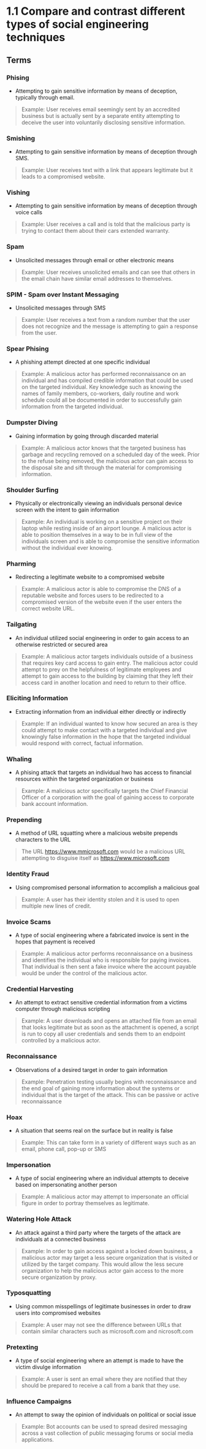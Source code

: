 # 1.1 Compare and contrast different types of social engineering techniques

## Terms

### Phising

* Attempting to gain sensitive information by means of deception, typically through email.

> Example: User receives email seemingly sent by an accredited business but is actually sent by a separate entity attempting to deceive the user into voluntarily disclosing sensitive information.

### Smishing

* Attempting to gain sensitive information by means of deception through SMS.

> Example: User receives text with a link that appears legitimate but it leads to a compromised website.

### Vishing

* Attempting to gain sensitive information by means of deception through voice calls

> Example: User receives a call and is told that the malicious party is trying to contact them about their cars extended warranty.

### Spam

* Unsolicited messages through email or other electronic means

> Example: User receives unsolicited emails and can see that others in the email chain have similar email addresses to themselves.

### SPIM - Spam over Instant Messaging

* Unsolicited messages through SMS

> Example: User receives a text from a random number that the user does not recognize and the message is attempting to gain a response from the user.

### Spear Phising

* A phishing attempt directed at one specific individual

> Example: A malicious actor has performed reconnaissance on an individual and has compiled credible information that could be used on the targeted individual. Key knowledge such as knowing the names of family members, co-workers, daily routine and work schedule could all be documented in order to successfully gain information from the targeted individual.

### Dumpster Diving

* Gaining information by going through discarded material

> Example: A malicious actor knows that the targeted business has garbage and recycling removed on a scheduled day of the week. Prior to the refuse being removed, the malicious actor can gain access to the disposal site and sift through the material for compromising information.

### Shoulder Surfing

* Physically or electronically viewing an individuals personal device screen with the intent to gain information

> Example: An individual is working on a sensitive project on their laptop while resting inside of an airport lounge. A malicious actor is able to position themselves in a way to be in full view of the individuals screen and is able to compromise the sensitive information without the individual ever knowing.

### Pharming

* Redirecting a legitimate website to a compromised website

> Example: A malicious actor is able to compromise the DNS of a reputable website and forces users to be redirected to a compromised version of the website even if the user enters the correct website URL.

### Tailgating

* An individual utilized social engineering in order to gain access to an otherwise restricted or secured area

> Example: A malicious actor targets individuals outside of a business that requires key card access to gain entry. The malicious actor could attempt to prey on the helpfulness of legitimate employees and attempt to gain access to the building by claiming that they left their access card in another location and need to return to their office.

### Eliciting Information

* Extracting information from an individual either directly or indirectly

> Example: If an individual wanted to know how secured an area is they could attempt to make contact with a targeted individual and give knowingly false information in the hope that the targeted individual would respond with correct, factual information.

### Whaling

* A phising attack that targets an individual hwo has access to financial resources within the targeted organization or business

> Example: A malicious actor specifically targets the Chief Financial Officer of a corporation with the goal of gaining access to corporate bank account information.

### Prepending

* A method of URL squatting where a malicious website prepends characters to the URL

> The URL <https://www.mmicrosoft.com> would be a malicious URL attempting to disguise itself as <https://www.microsoft.com>

### Identity Fraud

* Using compromised personal information to accomplish a malicious goal

> Example: A user has their identity stolen and it is used to open multiple new lines of credit.

### Invoice Scams

* A type of social engineering where a fabricated invoice is sent in the hopes that payment is received

> Example: A malicious actor performs reconnaissance on a business and identifies the individual who is responsible for paying invoices. That individual is then sent a fake invoice where the account payable would be under the control of the malicious actor.

### Credential Harvesting

* An attempt to extract sensitive credential information from a victims computer through malicious scripting

> Example: A user downloads and opens an attached file from an email that looks legitimate but as soon as the attachment is opened, a script is run to copy all user credentials and sends them to an endpoint controlled by a malicious actor.

### Reconnaissance

* Observations of a desired target in order to gain information 

> Example: Penetration testing usually begins with reconnaissance and the end goal of gaining more information about the systems or individual that is the target of the attack. This can be passive or active reconnaissance

### Hoax

* A situation that seems real on the surface but in reality is false

> Example: This can take form in a variety of different ways such as an email, phone call, pop-up or SMS

### Impersonation

* A type of social engineering where an individual attempts to deceive based on impersonating another person

> Example: A malicious actor may attempt to impersonate an official figure in order to portray themselves as legitimate.

### Watering Hole Attack

* An attack against a third party where the targets of the attack are individuals at a connected business

> Example: In order to gain access against a locked down business, a malicious actor may target a less secure organization that is visited or utilized by the target company. This would allow the less secure organization to help the malicious actor gain access to the more secure organization by proxy.

### Typosquatting

* Using common misspellings of legitimate businesses in order to draw users into compromised websites

> Example: A user may not see the difference between URLs that contain similar characters such as microsoft.com and nicrosoft.com

### Pretexting

* A type of social engineering where an attempt is made to have the victim divulge information

> Example: A user is sent an email where they are notified that they should be prepared to receive a call from a bank that they use.

### Influence Campaigns

* An attempt to sway the opinion of individuals on political or social issue

> Example: Bot accounts can be used to spread desired messaging across a vast collection of public messaging forums or social media applications.
